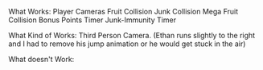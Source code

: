 What Works:
Player Cameras
Fruit Collision
Junk Collision
Mega Fruit Collision
Bonus Points Timer
Junk-Immunity Timer

What Kind of Works:
Third Person Camera. (Ethan runs slightly to the right and I had to remove his jump animation or he would get stuck in the air)

What doesn't Work:

